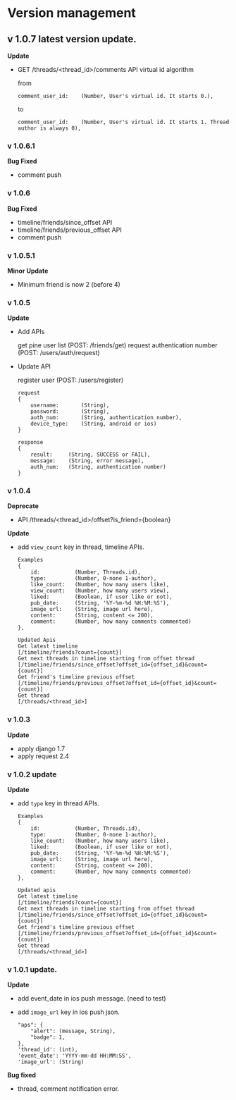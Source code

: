 Version management
==================

v 1.0.7 latest version update.
---------------------------------
**Update**

  * GET /threads/<thread_id>/comments API virtual id algorithm
  
    from
      
        comment_user_id:    (Number, User's virtual id. It starts 0.),
    
    to
    
        comment_user_id:    (Number, User's virtual id. It starts 1. Thread author is always 0),


### v 1.0.6.1
**Bug Fixed**

  * comment push


### v 1.0.6 
**Bug Fixed**

  * timeline/friends/since_offset API 
  * timeline/friends/previous_offset API 
  * comment push

### v 1.0.5.1
**Minor Update**
  
  * Minimum friend is now 2 (before 4) 

### v 1.0.5
**Update**
  
  * Add APIs
    
    get pine user list (POST: /friends/get)
    request authentication number (POST: /users/auth/request)
    
    
  * Update API
  
    register user (POST: /users/register)
    
        request
        {
            username:       (String),
            password:       (String),
            auth_num:       (String, authentication number),
            device_type:    (String, android or ios)
        }

        response
        {
            result:     (String, SUCCESS or FAIL),
            message:    (String, error message),
            auth_num:   (String, authentication number)
        }

### v 1.0.4
**Deprecate**
  * API /threads/<thread_id>/offset?is_friend={boolean}

**Update**
  * add `view_count` key in thread, timeline APIs.

        Examples
        {
            id:           (Number, Threads.id),
            type:         (Number, 0-none 1-author),
            like_count:   (Number, how many users like),
            view_count:   (Number, how many users view),
            liked:        (Boolean, if user like or not),
            pub_date:     (String, '%Y-%m-%d %H:%M:%S'),
            image_url:    (String, image url here),
            content:      (String, content <= 200),
            comment:      (Number, how many comments commented)
        },

        Updated Apis
        Get latest timeline                                      [/timeline/friends?count={count}]
        Get next threads in timeline starting from offset thread [/timeline/friends/since_offset?offset_id={offset_id}&count={count}]
        Get friend's timeline previous offset                    [/timeline/friends/previous_offset?offset_id={offset_id}&count={count}]      
        Get thread                                               [/threads/<thread_id>]


### v 1.0.3
**Update**
  * apply django 1.7
  * apply request 2.4


### v 1.0.2 update 
**Update**
  * add `type` key in thread APIs.
        
        Examples
        {
            id:           (Number, Threads.id),
            type:         (Number, 0-none 1-author),
            like_count:   (Number, how many users like),
            liked:        (Boolean, if user like or not),
            pub_date:     (String, '%Y-%m-%d %H:%M:%S'),
            image_url:    (String, image url here),
            content:      (String, content <= 200),
            comment:      (Number, how many comments commented)
        },

        Updated apis
        Get latest timeline                                      [/timeline/friends?count={count}]
        Get next threads in timeline starting from offset thread [/timeline/friends/since_offset?offset_id={offset_id}&count={count}]
        Get friend's timeline previous offset                    [/timeline/friends/previous_offset?offset_id={offset_id}&count={count}]      
        Get thread                                               [/threads/<thread_id>]


### v 1.0.1 update.
**Update**
  * add event_date in ios push message. (need to test)
  * add `image_url` key in ios push json.
  
        "aps": {
            "alert": (message, String),
            "badge": 1,
        },
        'thread_id': (int),
        'event_date': 'YYYY-mm-dd HH:MM:SS',
        'image_url': (String)

**Bug fixed**
  * thread, comment notification error.
